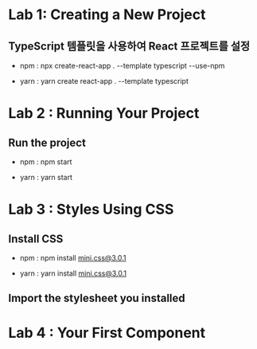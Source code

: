# Lab 1: Creating a New Project

## TypeScript 템플릿을 사용하여 React 프로젝트를 설정

- npm : npx create-react-app . --template typescript --use-npm

- yarn : yarn create react-app . --template typescript

# Lab 2 : Running Your Project

## Run the project

- npm : npm start

- yarn : yarn start

# Lab 3 : Styles Using CSS

## Install CSS

- npm : npm install mini.css@3.0.1

- yarn : yarn install mini.css@3.0.1

## Import the stylesheet you installed

# Lab 4 : Your First Component
